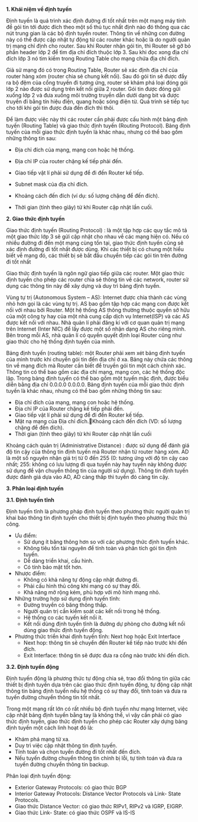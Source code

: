**1. Khái niệm về định tuyến**

Định tuyến là quá trình xác định đường đi tốt nhất trên một mạng máy tính để gói tin tới được đích theo một số thủ tục nhất định nào đó thông qua các nút trung gian là các bộ định tuyến router. Thông tin về những con đường này có thể được cập nhật tự động từ các router khác hoặc là do người quản trị mạng chỉ định cho router. Sau khi Router nhận gói tin, thì Router sẽ gỡ bỏ phần header lớp 2 để tìm địa chỉ đích thuộc lớp 3. Sau khi đọc xong địa chỉ đích lớp 3 nó tìm kiếm trong Routing Table cho mạng chứa địa chỉ đích.

Giả sử mạng đó có trong Routing Table, Router sẽ xác định địa chỉ của router hàng xóm (router chia sẻ chung kết nối). Sau đó gói tin sẽ được đẩy ra bộ đệm của cổng truyền đi tương ứng, router sẽ khám phá loại đóng gói lớp 2 nào được sử dụng trên kết nối giữa 2 router. Gói tin được đóng gửi xuống lớp 2 và đưa xuống môi trường truyền dẫn dưới dạng bit và được truyền đi bằng tín hiệu điện, quang hoặc sóng điện từ. Quá trình sẽ tiếp tục cho tới khi gói tin được đưa đến đích thì thôi.

Để làm được việc này thì các router cần phải được cấu hình một bảng định tuyến (Routing Table) và giao thức định tuyến (Routing Protocol). Bảng định tuyến của mỗi giao thức định tuyến là khác nhau, nhưng có thể bao gồm những thông tin sau:

- Địa chỉ đích của mạng, mạng con hoặc hệ thống.

- Địa chỉ IP của router chặng kế tiếp phải đến.

- Giao tiếp vật lí phải sử dụng để đi đến Router kế tiếp.

- Subnet mask của địa chỉ đích.

- Khoảng cách đến đích (ví dụ: số lượng chặng để đến đích).

- Thời gian (tính theo giây) từ khi Router cập nhật lần cuối.

**2. Giao thức định tuyến**

Giao thức định tuyến (Routing Protocol) : là một tập hợp các quy tắc mô tả một giao thức lớp 3 sẽ gửi cập nhật cho nhau về các mạng hiện có. Nếu có nhiều đường đi đến một mạng cùng tồn tại, giao thức định tuyến cũng sẽ xác định đường đi tốt nhất được dùng. Khi các thiết bị có chung một hiểu biết về mạng đó, các thiết bị sẽ bắt đầu chuyển tiếp các gói tin trên đường đi tốt nhất

Giao thức định tuyến là ngôn ngữ giao tiếp giữa các router. Một giao thức định tuyến cho phép các router chia sẻ thông tin về các network, router sử dụng các thông tin này để xây dựng và duy trì bảng định tuyến.

Vùng tự trị (Autonomous System – AS): Internet được chia thành các vùng nhỏ hơn gọi là các vùng tự trị. AS bao gồm tập hợp các mạng con được kết nối với nhau bởi Router. Một hệ thống AS thông thường thuộc quyền sở hữu của một công ty hay của một nhà cung cấp dịch vụ Internet(ISP) và các AS được kết nối với nhau. Nhà quản lí phải đăng kí với cơ quan quản trị mạng trên Internet (Inter NIC) để lấy được một số nhận dạng AS cho riêng mình. Bên trong mỗi AS, nhà quản lí có quyền quyết định loại Router cũng như giao thức cho hệ thống định tuyến của mình.

Bảng định tuyến (routing table): một Router phải xem xét bảng định tuyến của mình trước khi chuyển gói tin đến địa chỉ ở xa. Bảng này chứa các thông tin về mạng đích mà Router cần biết để truyền gói tin một cách chính xác. Thông tin có thể bao gồm các địa chỉ mạng, mạng con, các hệ thống độc lập. Trong bảng định tuyến có thể bao gồm một tuyến mặc định, được biểu diễn bằng địa chỉ 0.0.0.0 0.0.0.0.
Bảng định tuyến của mỗi giao thức định tuyến là khác nhau, nhưng có thể bao gồm những thông tin sau:
* Địa chỉ đích của mạng, mạng con hoặc hệ thống.
* Địa chỉ IP của Router chặng kế tiếp phải đến.
* Giao tiếp vật lí phải sử dụng để đi đến Router kế tiếp.
* Mặt nạ mạng của Địa chỉ đích.Khoảng cách đến đích (VD: số lượng chặng để đến đích).
* Thời gian (tính theo giây) từ khi Router cập nhật lần cuối

Khoảng cách quản trị (Administrative Distance) : được sử dụng để đánh giá độ tin cậy của thông tin định tuyến mà Router nhận từ router hàng xóm. AD là một số nguyên nhận giá trị từ 0 đến 255 (0: tương ứng với độ tin cậy cao nhất; 255: không có lưu lượng đi qua tuyến này hay tuyến này không được sử dụng để vận chuyển thông tin của người sử dụng). Thông tin định tuyến được đánh giá dựa vào AD, AD càng thấp thì tuyến đó càng tin cậy.

**3. Phân loại định tuyến**

**3.1. Định tuyến tĩnh**

Định tuyến tĩnh là phương pháp định tuyến theo phương thức người quản trị khai báo thông tin định tuyến cho thiết bị định tuyến theo phương thức thủ công.
* Ưu điểm:
  * Sử dụng ít băng thông hơn so với các phương thức định tuyến khác.
  * Không tiêu tốn tài nguyên để tính toàn và phân tích gói tin định tuyến.
  * Dễ dàng triển khai, cấu hình.
  * Có tính bảo mật tốt hơn.
* Nhược điểm:
  * Không có khả năng tự động cập nhật đường đi.
  * Phải cấu hình thủ công khi mạng có sự thay đổi.
  * Khả năng mở rộng kém, phù hợp với mô hình mạng nhỏ.
* Những trường hợp sử dụng định tuyến tĩnh:
  * Đường truyền có băng thông thấp.
  * Người quản trị cần kiểm soát các kết nối trong hệ thống.
  * Hệ thống co các tuyến kết nối ít.
  * Kết nối dùng định tuyến tĩnh là đường dự phòng cho đường kết nối dùng giao thức định tuyến động.
* Phương thức triển khai định tuyến tĩnh: Next hop hoặc Exit Interface
  * Next hop: thông tin sẽ chuyển đến Router kế tiếp nào trước khi đến đích.
  * Exit Interface: thông tin sẽ được đưa ra cổng nào trước khi đến đích.

**3.2. Định tuyến động**

Định tuyến động là phương thức tự động chia sẻ, trao đổi thông tin giữa các thiết bị định tuyến dựa trên các giao thức định tuyến động, tự động cập nhật thông tin bảng định tuyến nếu hệ thống có sự thay đổi, tính toán và đưa ra tuyến đường chuyển thông tin tốt nhất.

Trong một mạng rất lớn có rất nhiều bộ định tuyến như mạng Internet, việc cập nhật bảng định tuyến bằng tay là không thể, vì vậy cần phải có giao thức định tuyến, giao thức định tuyến cho phép các Router xây dựng bảng định tuyến một cách linh hoạt đó là:
* Khám phá mạng từ xa.
* Duy trì việc cập nhật thông tin định tuyến.
* Tính toán và chọn tuyến đường đi tốt nhất đến đích.
* Nếu tuyến đường chuyển thông tin chính bị lỗi, tự tính toán và đưa ra tuyến đường chuyển thông tin backup.

Phân loại định tuyến động:
* Exterior Gateway Protocols: có giao thức BGP
* Interior Gateway Protocols: Distance Vector Protocols và Link- State Protocols.
 * Giao thức Distance Vector: có giao thức RIPv1, RIPv2 và IGRP, EIGRP.
 * Giao thức Link- State: có giao thức OSPF và IS-IS
